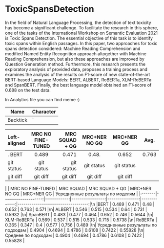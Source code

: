 # ToxicSpansDetection

In the field of Natural Language Processing, the detection of text toxicity has become a significant challenge. To facilitate the research in this sphere, one of the tasks of the International Workshop on Semantic Evaluation 2021 is Toxic Spans Detection. The essential objective of this task is to identify toxic spans within English passages. In this paper, two approaches for toxic spans detection considered: Machine Reading Comprehension and modified Named Entity Recognition approach altogether with Machine Reading Comprehension, but also these approaches are improved by Question Generation method. Furthermore, this research presents the exploratory analysis of provided data, proposes a training process and examines the analysis of the results on F1-score of new state-of-the-art BERT-based Language Models: BERT, ALBERT, RoBERTa, XLM-RoBERTa and SpanBERT. Finally, the best language model obtained an F1-score of 0.688 on the test data.


In Analytics file you can find meme :)

| Name     | Character |
| ---      | ---       |
| Backtick | `         |


| Left-aligned | MRC NO FINE-TUNED | MRC SQUAD + QG  | MRC+NER NO GQ | MRC+NER QG | Avg.    |
| :---         |     :---:         |          ---:   |  :---:        |:---:       |  :---:|
|.  BERT       |    0.489          |      0.471      |        0.48.  |  0.652     |       0.763  |                            
| git status   | git status     | git status    | git status    |git status |
| git diff     | git diff       | git diff      |git diff       | git diff  |



|       |   MRC NO FINE-TUNED |   MRC SQUAD |   MRC SQUAD + QG |   MRC+NER NO GQ |   MRC+NER QG |   Усредненные результаты по моделям |
|:-------|--------------------:|------------:|-----------------:|----------------:|-------------:|------------------------------------:|\n
|BERT                               |              0.489  |      0.471  |           0.48   |          0.652  |       0.763  |                             0.571   |\n| ALBERT                             |              0.546  |      0.515  |           0.534  |          0.64   |       0.731  |                             0.5932  |\n| SpanBERT                           |              0.483  |      0.477  |           0.464  |          0.652  |       0.746  |                             0.5644  |\n| XLM-RoBERTa                        |              0.569  |      0.537  |           0.515  |          0.533  |       0.715  |                             0.5738  |\n| RoBERTa                            |              0.365  |      0.347  |           0.4    |          0.577  |       0.756  |                             0.489   |\n| Усредненные результаты по подходам |              0.4904 |      0.4694 |           0.4786 |          0.6108 |       0.7422 |                             0.55828 |\n| Среднее по подходам                |              0.4904 |      0.4694 |           0.4786 |          0.6108 |       0.7422 |                             0.55828 |
